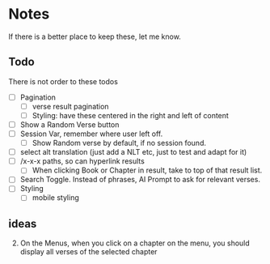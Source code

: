 # Notes

If there is a better place to keep these, let me know.

## Todo

There is not order to these todos

- [ ] Pagination
    - [ ] verse result pagination
  - [ ] Styling: have these centered in the right and left of content
- [ ] Show a Random Verse button
- [ ] Session Var, remember where user left off.
   - [ ] Show Random verse by default, if no session found.
- [ ] select alt translation (just add a NLT etc, just to test and adapt for it)
- [ ] /x-x-x paths, so can hyperlink results
  - [ ] When clicking Book or Chapter in result, take to top of that result list.
- [ ] Search Toggle. Instead of phrases, AI Prompt to ask for relevant verses.
- [ ] Styling
   - [ ] mobile styling

## ideas

2. On the Menus, when you click on a chapter on the menu, you should display all verses of the selected chapter